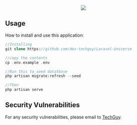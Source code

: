 # <p align="center"><a href="#" target="_blank"><img src="https://mvtechzone.com/img/codelets.png"></a></p>

## Usage
How to install and use this application:

```php
//Installing
git clone https://github.com/dev-techguy/Laravel-Universe

//copy the contents
cp .env.example .env

//Run this to seed datatbase
php artisan migrate:refresh --seed

//Then
php artisan serve

```

## Security Vulnerabilities
 For any security vulnerabilities, please email to [TechGuy](mailto:dev.techguy@gmail.com).
